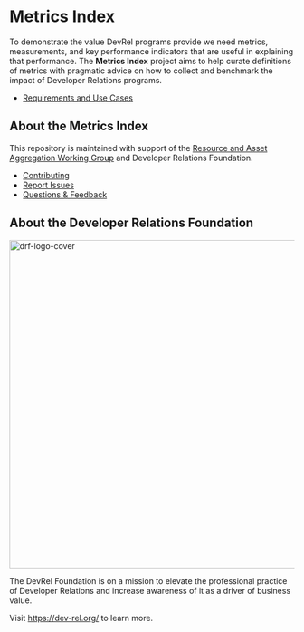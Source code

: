 # Metrics Index

To demonstrate the value DevRel programs provide we need metrics, measurements, and key performance indicators that are useful in explaining that performance. The **Metrics Index** project aims to help curate definitions of metrics with pragmatic advice on how to collect and benchmark the impact of Developer Relations programs.

* [Requirements and Use Cases](https://github.com/DevRel-Foundation/wg-resource-aggregation/discussions/114)

## About the Metrics Index

This repository is maintained with support of the [Resource and Asset Aggregation Working Group](https://github.com/DevRel-Foundation/wg-resource-aggregation) and Developer Relations Foundation.

* [Contributing](./CONTRIBUTING.md)
* [Report Issues](https://github.com/DevRel-Foundation/wg-resource-aggregation/issues?q=state%3Aopen%20label%3Aresource%3Ametrics)
* [Questions & Feedback](https://github.com/DevRel-Foundation/wg-resource-aggregation/discussions/categories/metrics-index)

## About the Developer Relations Foundation

<img width="580" alt="drf-logo-cover" src="https://dev-rel.org/images/brand/logo-dark-text.svg"/>

The DevRel Foundation is on a mission to elevate the professional practice of Developer Relations and increase awareness of it as a driver of business value. 

Visit https://dev-rel.org/ to learn more.
